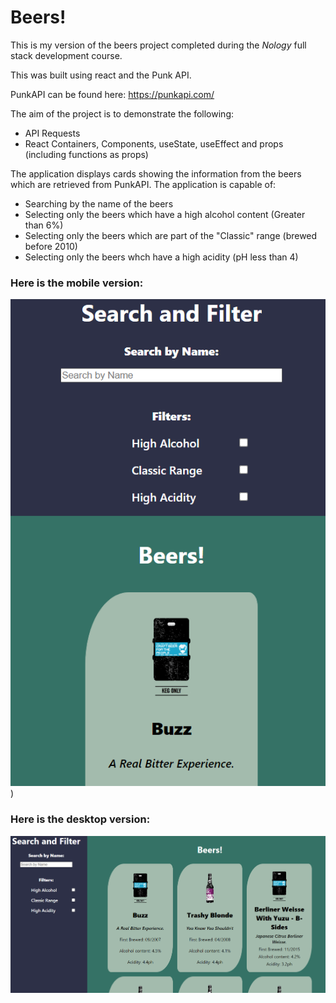 # Beers!

This is my version of the beers project completed during the _Nology_ full stack development course.

This was built using react and the Punk API.

PunkAPI can be found here: https://punkapi.com/

The aim of the project is to demonstrate the following:
- API Requests
- React Containers, Components, useState, useEffect and props (including functions as props)

The application displays cards showing the information from the beers which are retrieved from PunkAPI. The application is capable of:
- Searching by the name of the beers
- Selecting only the beers which have a high alcohol content (Greater than 6%)
- Selecting only the beers which are part of the "Classic" range (brewed before 2010)
- Selecting only the beers whch have a high acidity (pH less than 4)

### Here is the mobile version: 

![Beers! Mobile Version](./public/mobile-preview.png))

### Here is the desktop version:

![Beers! Desktop Version](./public/desktop-preview.png)

